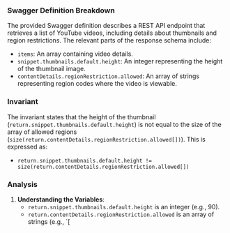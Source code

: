 ### Swagger Definition Breakdown
The provided Swagger definition describes a REST API endpoint that retrieves a list of YouTube videos, including details about thumbnails and region restrictions. The relevant parts of the response schema include:
- `items`: An array containing video details.
- `snippet.thumbnails.default.height`: An integer representing the height of the thumbnail image.
- `contentDetails.regionRestriction.allowed`: An array of strings representing region codes where the video is viewable.

### Invariant
The invariant states that the height of the thumbnail (`return.snippet.thumbnails.default.height`) is not equal to the size of the array of allowed regions (`size(return.contentDetails.regionRestriction.allowed[])`). This is expressed as:
- `return.snippet.thumbnails.default.height != size(return.contentDetails.regionRestriction.allowed[])`

### Analysis
1. **Understanding the Variables**:
   - `return.snippet.thumbnails.default.height` is an integer (e.g., 90).
   - `return.contentDetails.regionRestriction.allowed` is an array of strings (e.g., `[
